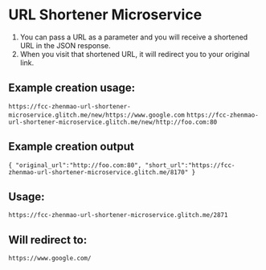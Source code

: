 # URL Shortener Microservice

1. You can pass a URL as a parameter and you will receive a shortened URL in the JSON response.
2. When you visit that shortened URL, it will redirect you to your original link.

## Example creation usage:
`https://fcc-zhenmao-url-shortener-microservice.glitch.me/new/https://www.google.com`
`https://fcc-zhenmao-url-shortener-microservice.glitch.me/new/http://foo.com:80`

## Example creation output
`{ "original_url":"http://foo.com:80", "short_url":"https://fcc-zhenmao-url-shortener-microservice.glitch.me/8170" }
`
## Usage:
`https://fcc-zhenmao-url-shortener-microservice.glitch.me/2871`

## Will redirect to:
`https://www.google.com/`